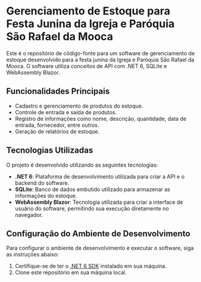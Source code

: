 # Gerenciamento de Estoque para Festa Junina da Igreja e Paróquia São Rafael da Mooca

Este é o repositório de código-fonte para um software de gerenciamento de estoque desenvolvido para a festa junina da Igreja e Paróquia São Rafael da Mooca. O software utiliza conceitos de API com .NET 6, SQLite e WebAssembly Blazor.

## Funcionalidades Principais

- Cadastro e gerenciamento de produtos do estoque.
- Controle de entrada e saída de produtos.
- Registro de informações como nome, descrição, quantidade, data de entrada, fornecedor, entre outros.
- Geração de relatórios de estoque.

## Tecnologias Utilizadas

O projeto é desenvolvido utilizando as seguintes tecnologias:

- **.NET 6**: Plataforma de desenvolvimento utilizada para criar a API e o backend do software.
- **SQLite**: Banco de dados embutido utilizado para armazenar as informações do estoque.
- **WebAssembly Blazor**: Tecnologia utilizada para criar a interface de usuário do software, permitindo sua execução diretamente no navegador.

## Configuração do Ambiente de Desenvolvimento

Para configurar o ambiente de desenvolvimento e executar o software, siga as instruções abaixo:

1. Certifique-se de ter o [.NET 6 SDK](https://dotnet.microsoft.com/download/dotnet/6.0) instalado em sua máquina.
2. Clone este repositório em sua máquina local.
